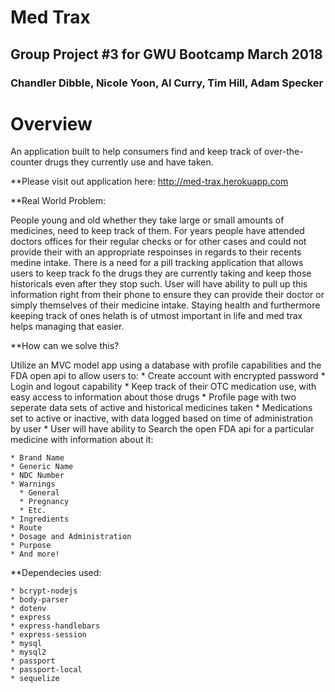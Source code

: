 # Med Trax

## Group Project #3 for GWU Bootcamp March 2018
### Chandler Dibble, Nicole Yoon, Al Curry, Tim Hill, Adam Specker

# Overview
An application built to help consumers find and keep track of over-the-counter drugs they currently use and have taken.

**Please visit out application here: http://med-trax.herokuapp.com

**Real World Problem:

People young and old whether they take large or small amounts of medicines, need to keep track of them. For years people have attended doctors offices for their regular checks or for other cases and could not provide their with an appropriate respoinses in regards to their recents medine intake. There is a need for a pill tracking application that allows users to keep track fo the drugs they are currently taking and keep those historicals even after they stop such. User will have ability to pull up this information right from their phone to ensure they can provide their doctor or simply themselves of their medicine intake. Staying health and furthermore keeping track of ones helath is of utmost important in life and med trax helps managing that easier. 

**How can we solve this?

   Utilize an MVC model app using a database with profile capabilities and the FDA open api to allow users to:
    * Create account with encrypted password
      * Login and logout capability
    * Keep track of their OTC medication use, with easy access to information about those drugs
        * Profile page with two seperate data sets of active and historical medicines taken
        * Medications set to active or inactive, with data logged based on time of administration by user
    * User will have ability to Search the open FDA api for a particular medicine with information about it:
    
    * Brand Name
    * Generic Name
    * NDC Number
    * Warnings
      * General
      * Pregnancy
      * Etc. 
    * Ingredients
    * Route
    * Dosage and Administration
    * Purpose
    * And more!

**Dependecies used:

    * bcrypt-nodejs
    * body-parser
    * dotenv
    * express
    * express-handlebars
    * express-session
    * mysql
    * mysql2
    * passport
    * passport-local
    * sequelize
    

